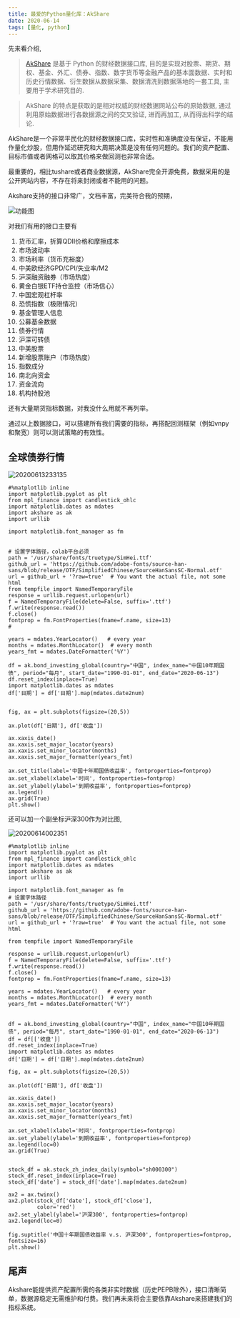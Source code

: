 ```yaml
---
title: 最爱的Python量化库：AkShare
date: 2020-06-14
tags: [量化, python]
---
```


先来看介绍,

>[AkShare](https://www.akshare.xyz/zh_CN/latest/introduction.html) 是基于 Python 的财经数据接口库, 目的是实现对股票、期货、期权、基金、外汇、债券、指数、数字货币等金融产品的基本面数据、实时和历史行情数据、衍生数据从数据采集、数据清洗到数据落地的一套工具, 主要用于学术研究目的.

>AkShare 的特点是获取的是相对权威的财经数据网站公布的原始数据, 通过利用原始数据进行各数据源之间的交叉验证, 进而再加工, 从而得出科学的结论.

AkShare是一个非常平民化的财经数据接口库，实时性和准确度没有保证，不能用作量化炒股，但用作延迟研究和大周期决策是没有任何问题的。我们的资产配置、目标市值或者网格可以取其价格来做回测也非常合适。

最重要的，相比tushare或者商业数据源，AkShare完全开源免费，数据采用的是公开网站内容，不存在将来封闭或者不能用的问题。

Akshare支持的接口非常广，文档丰富，完美符合我的预期，

![功能图](https://jfds-1252952517.cos.ap-chengdu.myqcloud.com/akshare/readme/mindmap/AkShare.svg)


对我们有用的接口主要有

1. 货币汇率，折算QDII价格和摩擦成本
2. 市场波动率
3. 市场利率（货币充裕度）
4. 中美欧经济GPD/CPI/失业率/M2
5. 沪深融资融券（市场热度）
6. 黄金白银ETF持仓监控（市场信心）
7. 中国宏观杠杆率
8. 恐慌指数（极限情况）
9. 基金管理人信息
10. 公募基金数据
11. 债券行情
12. 沪深可转债
13. 中美股票
14. 新增股票账户（市场热度）
15. 指数成分
16. 南北向资金
17. 资金流向
18. 机构持股池

还有大量期货指标数据，对我没什么用就不再列举。

通过以上数据接口，可以搭建所有我们需要的指标，再搭配回测框架（例如vnpy和聚宽）则可以测试策略的有效性。

## 全球债券行情

![20200613233135](https://cdn.jsdelivr.net/gh/leeleilei/leeleilei.github.io/assets/images/20200613233135.png)

```
#%matplotlib inline
import matplotlib.pyplot as plt
from mpl_finance import candlestick_ohlc
import matplotlib.dates as mdates
import akshare as ak
import urllib

import matplotlib.font_manager as fm


# 设置字体路径，colab平台必须
path = '/usr/share/fonts/truetype/SimHei.ttf'
github_url = 'https://github.com/adobe-fonts/source-han-sans/blob/release/OTF/SimplifiedChinese/SourceHanSansSC-Normal.otf'
url = github_url + '?raw=true'  # You want the actual file, not some html
from tempfile import NamedTemporaryFile
response = urllib.request.urlopen(url)
f = NamedTemporaryFile(delete=False, suffix='.ttf')
f.write(response.read())
f.close()
fontprop = fm.FontProperties(fname=f.name, size=13)
# 

years = mdates.YearLocator()   # every year
months = mdates.MonthLocator()  # every month
years_fmt = mdates.DateFormatter('%Y')

df = ak.bond_investing_global(country="中国", index_name="中国10年期国债", period="每月", start_date="1990-01-01", end_date="2020-06-13")
df.reset_index(inplace=True)
import matplotlib.dates as mdates
df['日期'] = df['日期'].map(mdates.date2num)


fig, ax = plt.subplots(figsize=(20,5))

ax.plot(df['日期'], df['收盘'])

ax.xaxis_date()
ax.xaxis.set_major_locator(years)
ax.xaxis.set_minor_locator(months)
ax.xaxis.set_major_formatter(years_fmt)

ax.set_title(label='中国十年期国债收益率', fontproperties=fontprop)
ax.set_xlabel(xlabel='时间', fontproperties=fontprop)
ax.set_ylabel(ylabel='到期收益率', fontproperties=fontprop)
ax.legend()
ax.grid(True)
plt.show()

```

还可以加一个副坐标沪深300作为对比图,

![20200614002351](https://cdn.jsdelivr.net/gh/leeleilei/leeleilei.github.io/assets/images/20200614002351.png)
```
#%matplotlib inline
import matplotlib.pyplot as plt
from mpl_finance import candlestick_ohlc
import matplotlib.dates as mdates
import akshare as ak
import urllib

import matplotlib.font_manager as fm
# 设置字体路径
path = '/usr/share/fonts/truetype/SimHei.ttf'
github_url = 'https://github.com/adobe-fonts/source-han-sans/blob/release/OTF/SimplifiedChinese/SourceHanSansSC-Normal.otf'
url = github_url + '?raw=true'  # You want the actual file, not some html

from tempfile import NamedTemporaryFile

response = urllib.request.urlopen(url)
f = NamedTemporaryFile(delete=False, suffix='.ttf')
f.write(response.read())
f.close()
fontprop = fm.FontProperties(fname=f.name, size=13)

years = mdates.YearLocator()   # every year
months = mdates.MonthLocator()  # every month
years_fmt = mdates.DateFormatter('%Y')


df = ak.bond_investing_global(country="中国", index_name="中国10年期国债", period="每月", start_date="1990-01-01", end_date="2020-06-13")
df = df[['收盘']]
df.reset_index(inplace=True)
import matplotlib.dates as mdates
df['日期'] = df['日期'].map(mdates.date2num)

fig, ax = plt.subplots(figsize=(20,5))

ax.plot(df['日期'], df['收盘'])

ax.xaxis_date()
ax.xaxis.set_major_locator(years)
ax.xaxis.set_minor_locator(months)
ax.xaxis.set_major_formatter(years_fmt)

ax.set_xlabel(xlabel='时间', fontproperties=fontprop)
ax.set_ylabel(ylabel='到期收益率', fontproperties=fontprop)
ax.legend(loc=0)
ax.grid(True)


stock_df = ak.stock_zh_index_daily(symbol="sh000300")
stock_df.reset_index(inplace=True)
stock_df['date'] = stock_df['date'].map(mdates.date2num)

ax2 = ax.twinx()
ax2.plot(stock_df['date'], stock_df['close'],
         color='red')
ax2.set_ylabel(ylabel='沪深300', fontproperties=fontprop)
ax2.legend(loc=0)

fig.suptitle('中国十年期国债收益率 v.s. 沪深300', fontproperties=fontprop, fontsize=16)
plt.show()

```

## 尾声

Akshare能提供资产配置所需的各类非实时数据（历史PEPB除外），接口清晰简单，数据源稳定无需维护和付费。我们再未来将会主要依靠Akshare来搭建我们的指标系统。

